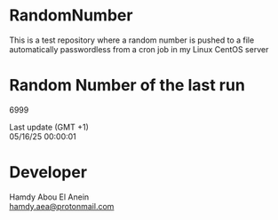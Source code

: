 # RandomNumber    
This is a test repository where a random number is pushed to a file automatically passwordless from a cron job in my Linux CentOS server    
# Random Number of the last run   
6999
      
Last update (GMT +1)    
05/16/25 00:00:01
# Developer    
Hamdy Abou El Anein   
hamdy.aea@protonmail.com
